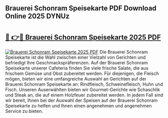 ## Brauerei Schonram Speisekarte PDF Download Online 2025 DYNUz

# <h2><a href="http://gc5dzd.nevu.top/?p=Brauerei+Schonram+Speisekarte">🔗 👉🔴 Brauerei Schonram Speisekarte 2025 PDF</a></h2>

[![Brauerei Schonram Speisekarte 2025 PDF](https://i.imgur.com/dBaPXMq.png)](http://gc5dzd.nevu.top/?p=Brauerei+Schonram+Speisekarte)
Die Brauerei Schonram Speisekarte ist die Wahl zwischen einer Vielzahl von Gerichten und befriedigt Ihre Geschmackspräferenzen. Auf der Brauerei Schonram Speisekarte unserer Cafeteria finden Sie viele frische Salate, die aus frischem Gemüse und Obst zubereitet werden. Für diejenigen, die Fleisch mögen, bieten wir eine umfangreiche Auswahl an Gerichten auf der Brauerei Schonram Speisekarte an: Rindfleisch, Schweinefleisch, Huhn und Fisch. Unseren Auserwählten bieten wir Gourmet-Gerichte wie Schaschlik und Steak an, die auf einem Holzfeuer zubereitet werden. In jedem Fall sind wir bereit, Ihnen bei der Auswahl der Speisen auf der Brauerei Schonram Speisekarte zu helfen und Ihnen einen angenehmen und angenehmen Service zu bieten.
